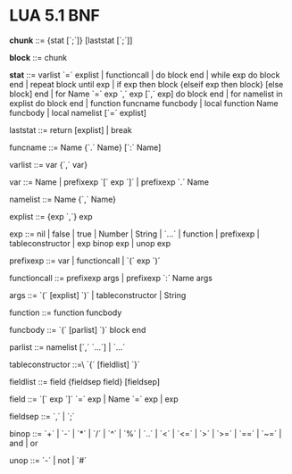 LUA 5.1 BNF
================
**chunk** ::= {stat [\`;´]} [laststat [`;´]]

**block** ::= chunk

**stat** ::=  varlist \`=´ explist | 
			functioncall | 
			do block end | 
			while exp do block end | 
			repeat block until exp | 
			if exp then block {elseif exp then block} [else block] end | 
			for Name \`=´ exp \`,´ exp [\`,´ exp] do block end | 
			for namelist in explist do block end | 
			function funcname funcbody | 
			local function Name funcbody | 
			local namelist [\`=´ explist] 

laststat ::= return [explist] | break

funcname ::= Name {\`.´ Name} [\`:´ Name]

varlist ::= var {`,´ var}

var ::=  Name | prefixexp \`[´ exp \`]´ | prefixexp `.´ Name 

namelist ::= Name {`,´ Name}

explist ::= {exp `,´} exp

exp ::=  nil | false | true | Number | String | `...´ | function | 
prefixexp | tableconstructor | exp binop exp | unop exp 

prefixexp ::= var | functioncall | \`(´ exp `)´

functioncall ::=  prefixexp args | prefixexp `:´ Name args 

args ::=  \`(´ [explist] `)´ | tableconstructor | String 

function ::= function funcbody

funcbody ::= \`(´ [parlist] `)´ block end

parlist ::= namelist [\`,´ \`...´] | `...´

tableconstructor ::=\ \`{´ [fieldlist] \`}´

fieldlist ::= field {fieldsep field} [fieldsep]

field ::= \`[´ exp \`]´ \`=´ exp | Name \`=´ exp | exp

fieldsep ::= \`,´ | `;´

binop ::= \`+´ | \`-´ | \`*´ | \`/´ | \`^´ | \`%´ | \`..´ | 
\`<´ | \`<=´ | \`>´ | \`>=´ | \`==´ | `~=´ | 
and | or

unop ::= \`-´ | not | `#´
